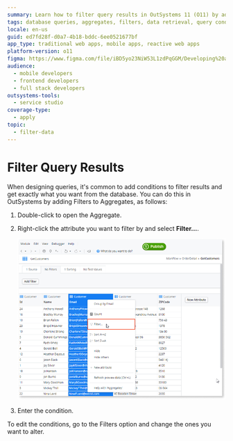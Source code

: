 ```yaml
---
summary: Learn how to filter query results in OutSystems 11 (O11) by adding conditions to Aggregates.
tags: database queries, aggregates, filters, data retrieval, query conditions
locale: en-us
guid: ed7fd28f-d0a7-4b18-bddc-6ee0521677bf
app_type: traditional web apps, mobile apps, reactive web apps
platform-version: o11
figma: https://www.figma.com/file/iBD5yo23NiW53L1zdPqGGM/Developing%20an%20Application?node-id=173:0
audience:
  - mobile developers
  - frontend developers
  - full stack developers
outsystems-tools:
  - service studio
coverage-type:
  - apply
topic:
  - filter-data
---
```


# Filter Query Results

When designing queries, it's common to add conditions to filter results and get exactly what you want from the database. You can do this in OutSystems by adding Filters to Aggregates, as follows:

1. Double-click to open the Aggregate.
1. Right-click the attribute you want to filter by and select **Filter...**.

    ![Screenshot showing how to add a filter to an Aggregate in OutSystems](images/filter-query.png "Adding a Filter to an Aggregate")

1. Enter the condition.

To edit the conditions, go to the Filters option and change the ones you want to alter.
